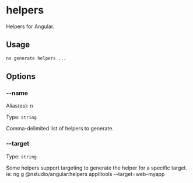 # helpers

Helpers for Angular.

## Usage

```bash
nx generate helpers ...

```

## Options

### --name

Alias(es): n

Type: `string`

Comma-delimited list of helpers to generate.

### --target

Type: `string`

Some helpers support targeting to generate the helper for a specific target. ie: ng g @nstudio/angular:helpers applitools --target=web-myapp
